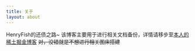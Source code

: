 ```yaml
---
title: 关于
layout: about
---
```


HenryFish的还债之路~
该博客主要用于进行相关文档备份，详情请移步至[本人的稀土掘金博客](https://juejin.cn/user/1673937055912103)
~~对，没错就是不想进行相关图床搭建~~


